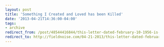 ```yaml
---
layout: post 
title: 'Something I Created and Loved has been Killed'
date: '2013-04-21T14:36:00-04:00' 
tags: 
- archive 
redirect_from: /post/48544416844/this-letter-dated-february-10-1956-is-from-cbs/
redirect_to: http://fieldnoise.com/04-21-2013/this-letter-dated-february-10-1956-is-from-cbs.html
---
```



